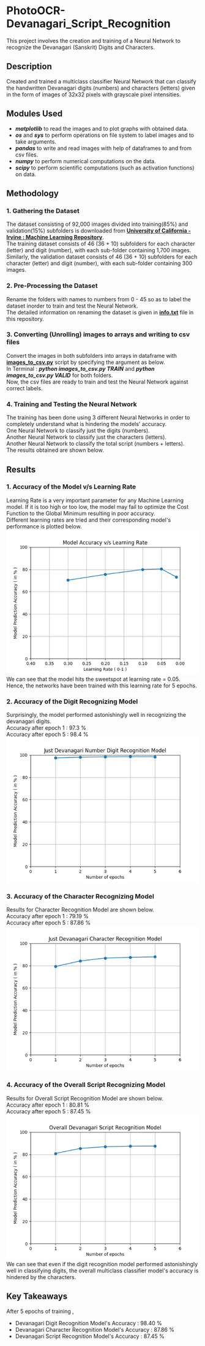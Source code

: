 # PhotoOCR-Devanagari_Script_Recognition
This project involves the creation and training of a Neural Network to recognize the Devanagari (Sanskrit) Digits and Characters.

## Description
Created and trained a multiclass classifier Neural Network that can classify the handwritten Devanagari digits (numbers) and characters (letters) given in the form of images of 32x32 pixels with grayscale pixel intensities.

## Modules Used
* ***matplotlib*** to read the images and to plot graphs with obtained data.
* ***os*** and ***sys*** to perform operations on file system to label images and to take arguments.
* ***pandas*** to write and read images with help of dataframes to and from csv files.
* ***numpy*** to perform numerical computations on the data.
* ***scipy*** to perform scientific computations (such as activation functions) on data.

## Methodology
### 1. Gathering the Dataset
The dataset consisting of 92,000 images divided into training(85%) and validation(15%) subfolders is downloaded from [**University of California - Irvine : Machine Learning Repository**](https://archive.ics.uci.edu/ml/datasets/Devanagari+Handwritten+Character+Dataset).<br/>
The training dataset consists of 46 (36 + 10) subfolders for each character (letter) and digit (number), with each sub-folder containing 1,700 images.<br/>
Similarly, the validation dataset consists of 46 (36 + 10) subfolders for each character (letter) and digit (number), with each sub-folder containing 300 images.
### 2. Pre-Processing the Dataset
Rename the folders with names to numbers from 0 - 45 so as to label the dataset inorder to train and test the Neural Network.<br/>
The detailed information on renaming the dataset is given in [**info.txt**](https://github.com/SaiPrakashGit/PhotoOCR-Devanagari_Script_Recognition/blob/main/info.txt) file in this repository.
### 3. Converting (Unrolling) images to arrays and writing to csv files
Convert the images in both subfolders into arrays in dataframe with [**images_to_csv.py**](https://github.com/SaiPrakashGit/PhotoOCR-Devanagari_Script_Recognition/blob/main/images_to_csv.py) script by specifying the argument as below.<br/>
In Terminal : ***python images_to_csv.py TRAIN*** and ***python images_to_csv.py VALID*** for both folders.<br/>
Now, the csv files are ready to train and test the Neural Network against correct labels.
### 4. Training and Testing the Neural Network
The training has been done using 3 different Neural Networks in order to completely understand what is hindering the models' accuracy.<br/>
One Neural Network to classify just the digits (numbers).<br/>
Another Neural Network to classify just the characters (letters).<br/>
Another Neural Network to classify the total script (numbers + letters).<br/>
The results obtained are shown below.

## Results
### 1. Accuracy of the Model v/s Learning Rate
Learning Rate is a very important parameter for any Machine Learning model. If it is too high or too low, the model may fail to optimize the Cost Function to the Global Minimum resulting in poor accuracy.<br/>
Different learning rates are tried and their corresponding model's performance is plotted below.
<img src="https://raw.githubusercontent.com/SaiPrakashGit/PhotoOCR-Devanagari_Script_Recognition/main/plots/accuracy_vs_learningrate.png"><br/>
We can see that the model hits the sweetspot at learning rate = 0.05. Hence, the networks have been trained with this learning rate for 5 epochs.
### 2. Accuracy of the Digit Recognizing Model
Surprisingly, the model performed astonishingly well in recognizing the devanagari digits.<br/>
Accuracy after epoch 1 : 97.3 %<br/>
Accuracy after epoch 5 : 98.4 %<br/>
<img src="https://raw.githubusercontent.com/SaiPrakashGit/PhotoOCR-Devanagari_Script_Recognition/main/plots/digitaccuracy_vs_numberofepochs.png"><br/>
### 3. Accuracy of the Character Recognizing Model
Results for Character Recognition Model are shown below.<br/>
Accuracy after epoch 1 : 79.19 %<br/>
Accuracy after epoch 5 : 87.86 %<br/>
<img src="https://raw.githubusercontent.com/SaiPrakashGit/PhotoOCR-Devanagari_Script_Recognition/main/plots/characteraccuracy_vs_numberofepochs.png"><br/>
### 4. Accuracy of the Overall Script Recognizing Model
Results for Overall Script Recognition Model are shown below.<br/>
Accuracy after epoch 1 : 80.81 %<br/>
Accuracy after epoch 5 : 87.45 %<br/>
<img src="https://raw.githubusercontent.com/SaiPrakashGit/PhotoOCR-Devanagari_Script_Recognition/main/plots/overallaccuracy_vs_numberofepochs.png"><br/>
We can see that even if the digit recognition model performed astonishingly well in classifying digits, the overall multiclass classifier model's accuracy is hindered by the characters.

## Key Takeaways
After 5 epochs of training ,<br/>
* Devanagari Digit Recognition Model's Accuracy     : 98.40 %<br/>
* Devanagari Character Recognition Model's Accuracy : 87.86 %<br/>
* Devanagari Script Recognition Model's Accuracy    : 87.45 %<br/>
